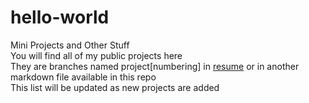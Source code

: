 # hello-world
Mini Projects and Other Stuff  
You will find all of my public projects here  
They are branches named project[numbering] in [resume](https://jain-karan.github.io/resume/Projects) or in another markdown file available in this repo  
This list will be updated as new projects are added
